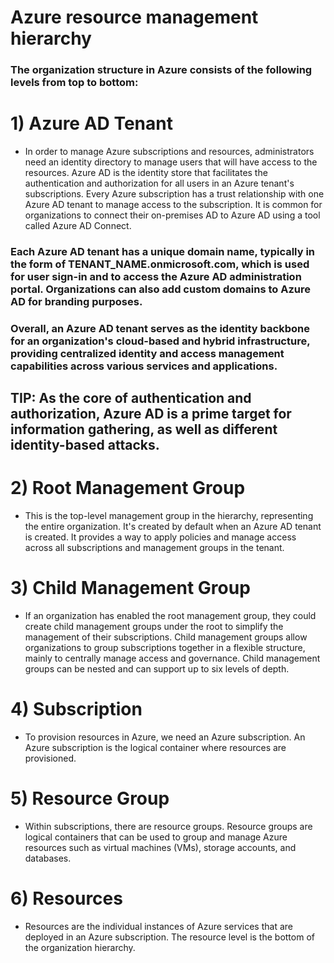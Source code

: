 # Azure resource management hierarchy

### The organization structure in Azure consists of the following levels from top to bottom:

# 1) Azure AD Tenant

 - In order to manage Azure subscriptions and resources, administrators need an identity directory to manage users that will have access to the resources. Azure AD is the identity store that facilitates the authentication and authorization for all users in an Azure tenant's subscriptions. Every Azure subscription has a trust relationship with one Azure AD tenant to manage access to the subscription. It is common for organizations to connect their on-premises AD to Azure AD using a tool called Azure AD Connect.

### Each Azure AD tenant has a unique domain name, typically in the form of TENANT_NAME.onmicrosoft.com, which is used for user sign-in and to access the Azure AD administration portal. Organizations can also add custom domains to Azure AD for branding purposes.

### Overall, an Azure AD tenant serves as the identity backbone for an organization's cloud-based and hybrid infrastructure, providing centralized identity and access management capabilities across various services and applications.

## TIP: As the core of authentication and authorization, Azure AD is a prime target for information gathering, as well as different identity-based attacks.

# 2) Root Management Group

 -  This is the top-level management group in the hierarchy, representing the entire organization. It's created by default when an Azure AD tenant is created. It provides a way to apply policies and manage access across all subscriptions and management groups in the tenant.

# 3) Child Management Group

 - If an organization has enabled the root management group, they could create child management groups under the root to simplify the management of their subscriptions. Child management groups allow organizations to group subscriptions together in a flexible structure, mainly to centrally manage access and governance. Child management groups can be nested and can support up to six levels of depth.

# 4) Subscription

 - To provision resources in Azure, we need an Azure subscription. An Azure subscription is the logical container where resources are provisioned.

# 5) Resource Group

 - Within subscriptions, there are resource groups. Resource groups are logical containers that can be used to group and manage Azure resources such as virtual machines (VMs), storage accounts, and databases.

# 6) Resources

 - Resources are the individual instances of Azure services that are deployed in an Azure subscription. The resource level is the bottom of the organization hierarchy.

